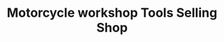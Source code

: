 ---
title: "Motorcycle workshop Tools Selling Shop"
url: /tirur/motorcycle-workshop-tools-selling-shop/
shop: motorcycle
---